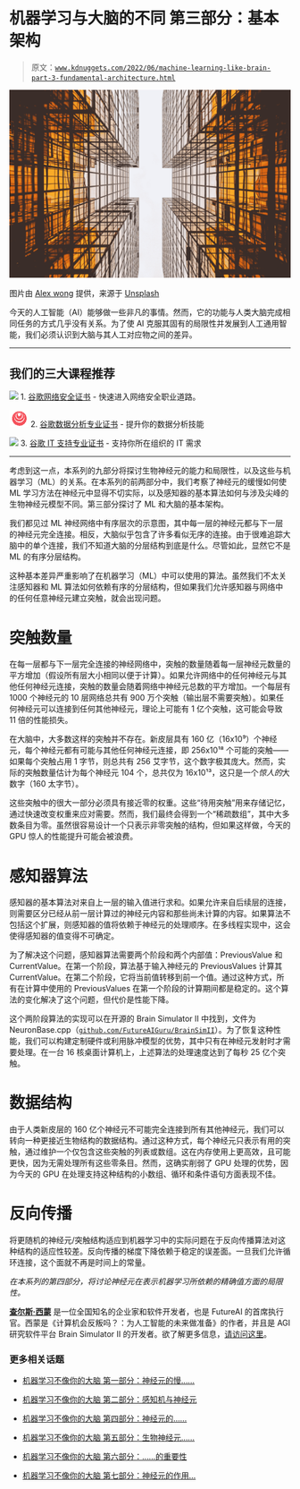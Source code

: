 # 机器学习与大脑的不同 第三部分：基本架构

> 原文：[`www.kdnuggets.com/2022/06/machine-learning-like-brain-part-3-fundamental-architecture.html`](https://www.kdnuggets.com/2022/06/machine-learning-like-brain-part-3-fundamental-architecture.html)

![机器学习与大脑的不同 第三部分：基本架构](img/9fe3c28be5e8e7d37ee7dc2fc4681152.png)

图片由 [Alex wong](https://unsplash.com/@killerfvith?utm_source=unsplash&utm_medium=referral&utm_content=creditCopyText) 提供，来源于 [Unsplash](https://unsplash.com/s/photos/fundamental-architecture?utm_source=unsplash&utm_medium=referral&utm_content=creditCopyText)

今天的人工智能（AI）能够做一些非凡的事情。然而，它的功能与人类大脑完成相同任务的方式几乎没有关系。为了使 AI 克服其固有的局限性并发展到人工通用智能，我们必须认识到大脑与其人工对应物之间的差异。

* * *

## 我们的三大课程推荐

![](img/0244c01ba9267c002ef39d4907e0b8fb.png) 1\. [谷歌网络安全证书](https://www.kdnuggets.com/google-cybersecurity) - 快速进入网络安全职业道路。

![](img/e225c49c3c91745821c8c0368bf04711.png) 2\. [谷歌数据分析专业证书](https://www.kdnuggets.com/google-data-analytics) - 提升你的数据分析技能

![](img/0244c01ba9267c002ef39d4907e0b8fb.png) 3\. [谷歌 IT 支持专业证书](https://www.kdnuggets.com/google-itsupport) - 支持你所在组织的 IT 需求

* * *

考虑到这一点，本系列的九部分将探讨生物神经元的能力和局限性，以及这些与机器学习（ML）的关系。在本系列的前两部分中，我们考察了神经元的缓慢如何使 ML 学习方法在神经元中显得不切实际，以及感知器的基本算法如何与涉及尖峰的生物神经元模型不同。第三部分探讨了 ML 和大脑的基本架构。

我们都见过 ML 神经网络中有序层次的示意图，其中每一层的神经元都与下一层的神经元完全连接。相反，大脑似乎包含了许多看似无序的连接。由于很难追踪大脑中的单个连接，我们不知道大脑的分层结构到底是什么。尽管如此，显然它不是 ML 的有序分层结构。

这种基本差异严重影响了在机器学习（ML）中可以使用的算法。虽然我们不太关注感知器和 ML 算法如何依赖有序的分层结构，但如果我们允许感知器与网络中的任何任意神经元建立突触，就会出现问题。

# 突触数量

在每一层都与下一层完全连接的神经网络中，突触的数量随着每一层神经元数量的平方增加（假设所有层大小相同以便于计算）。如果允许网络中的任何神经元与其他任何神经元连接，突触的数量会随着网络中神经元总数的平方增加。一个每层有 1000 个神经元的 10 层网络总共有 900 万个突触（输出层不需要突触）。如果任何神经元可以连接到任何其他神经元，理论上可能有 1 亿个突触，这可能会导致 11 倍的性能损失。

在大脑中，大多数这样的突触并不存在。新皮层具有 160 亿（16x10⁹）个神经元，每个神经元都有可能与其他任何神经元连接，即 256x10¹⁸ 个可能的突触——如果每个突触占用 1 字节，则总共有 256 艾字节，这个数字极其庞大。然而，实际的突触数量估计为每个神经元 104 个，总共仅为 16x10¹³，这只是一个*惊人的*大数字（160 太字节）。

这些突触中的很大一部分必须具有接近零的权重。这些“待用突触”用来存储记忆，通过快速改变权重来应对需要。然而，我们最终会得到一个“稀疏数组”，其中大多数条目为零。虽然很容易设计一个只表示非零突触的结构，但如果这样做，今天的 GPU 惊人的性能提升可能会被浪费。

# 感知器算法

感知器的基本算法对来自上一层的输入值进行求和。如果允许来自后续层的连接，则需要区分已经从前一层计算过的神经元内容和那些尚未计算的内容。如果算法不包括这个扩展，则感知器的值将依赖于神经元的处理顺序。在多线程实现中，这会使得感知器的值变得不可确定。

为了解决这个问题，感知器算法需要两个阶段和两个内部值：PreviousValue 和 CurrentValue。在第一个阶段，算法基于输入神经元的 PreviousValues 计算其 CurrentValue。在第二个阶段，它将当前值转移到前一个值。通过这种方式，所有在计算中使用的 PreviousValues 在第一个阶段的计算期间都是稳定的。这个算法的变化解决了这个问题，但代价是性能下降。

这个两阶段算法的实现可以在开源的 Brain Simulator II 中找到，文件为 NeuronBase.cpp（[`github.com/FutureAIGuru/BrainSimII`](https://github.com/FutureAIGuru/BrainSimII)）。为了恢复这种性能，我们可以构建定制硬件或利用脉冲模型的优势，其中只有在神经元发射时才需要处理。在一台 16 核桌面计算机上，上述算法的处理速度达到了每秒 25 亿个突触。

# 数据结构

由于人类新皮层的 160 亿个神经元不可能完全连接到所有其他神经元，我们可以转向一种更接近生物结构的数据结构。通过这种方式，每个神经元只表示有用的突触，通过维护一个仅包含这些突触的列表或数组。这在内存使用上更高效，且可能更快，因为无需处理所有这些零条目。然而，这确实削弱了 GPU 处理的优势，因为今天的 GPU 在处理支持这种结构的小数组、循环和条件语句方面表现不佳。

# 反向传播

将更随机的神经元/突触结构适应到机器学习中的实际问题在于反向传播算法对这种结构的适应性较差。反向传播的梯度下降依赖于稳定的误差面。一旦我们允许循环连接，这个面就不再是时间上的常量。

*在本系列的第四部分，将讨论神经元在表示机器学习所依赖的精确值方面的局限性。*

**[查尔斯·西蒙](https://futureai.guru/Founder.aspx)** 是一位全国知名的企业家和软件开发者，也是 FutureAI 的首席执行官。西蒙是《计算机会反叛吗？：为人工智能的未来做准备》的作者，并且是 AGI 研究软件平台 Brain Simulator II 的开发者。欲了解更多信息，[请访问这里](https://futureai.guru/Founder.aspx)。

### 更多相关话题

+   [机器学习不像你的大脑 第一部分：神经元的慢……](https://www.kdnuggets.com/2022/04/machine-learning-like-brain-part-one-neurons-slow-slow-slow.html)

+   [机器学习不像你的大脑 第二部分：感知机与神经元](https://www.kdnuggets.com/2022/05/machine-learning-like-brain-part-two-perceptrons-neurons.html)

+   [机器学习不像你的大脑 第四部分：神经元的……](https://www.kdnuggets.com/2022/06/machine-learning-like-brain-part-4-neuron-limited-ability-represent-precise-values.html)

+   [机器学习不像你的大脑 第五部分：生物神经元……](https://www.kdnuggets.com/2022/07/machine-learning-like-brain-part-5-biological-neurons-cant-summation-inputs.html)

+   [机器学习不像你的大脑 第六部分：……的重要性](https://www.kdnuggets.com/2022/08/machine-learning-like-brain-part-6-importance-precise-synapse-weights-ability-set-quickly.html)

+   [机器学习不像你的大脑 第七部分：神经元的作用…](https://www.kdnuggets.com/2022/08/machine-learning-like-brain-part-seven-neurons-good.html)
